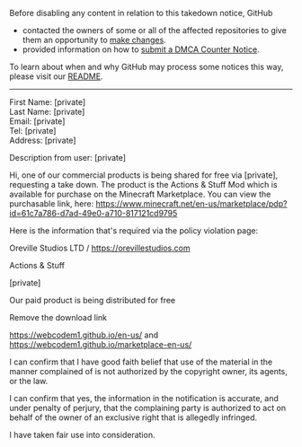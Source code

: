 Before disabling any content in relation to this takedown notice, GitHub
- contacted the owners of some or all of the affected repositories to give them an opportunity to [make changes](https://docs.github.com/en/github/site-policy/dmca-takedown-policy#a-how-does-this-actually-work).
- provided information on how to [submit a DMCA Counter Notice](https://docs.github.com/en/articles/guide-to-submitting-a-dmca-counter-notice).

To learn about when and why GitHub may process some notices this way, please visit our [README](https://github.com/github/dmca/blob/master/README.md#anatomy-of-a-takedown-notice).

---

First Name: [private]  
Last Name: [private]  
Email: [private]  
Tel: [private]  
Address: [private]  

Description from user: [private]

Hi, one of our commercial products is being shared for free via [private], requesting a take down. The product is the Actions & Stuff Mod which is available for purchase on the Minecraft Marketplace. You can view the purchasable link, here: https://www.minecraft.net/en-us/marketplace/pdp?id=61c7a786-d7ad-49e0-a710-817121cd9795

Here is the information that's required via the policy violation page:

Oreville Studios LTD / https://orevillestudios.com

Actions & Stuff

[private]

Our paid product is being distributed for free

Remove the download link

https://webcodem1.github.io/en-us/ and https://webcodem1.github.io/marketplace-en-us/

I can confirm that I have good faith belief that use of the material in the manner complained of is not authorized by the copyright owner, its agents, or the law.

I can confirm that yes, the information in the notification is accurate, and under penalty of perjury, that the complaining party is authorized to act on behalf of the owner of an exclusive right that is allegedly infringed.

I have taken fair use into consideration.
